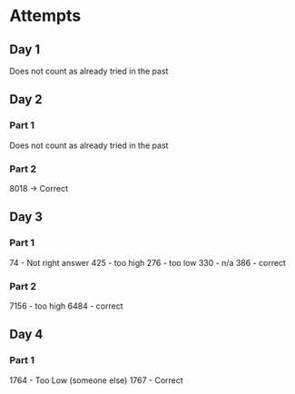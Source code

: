# Attempts

## Day 1
Does not count as already tried in the past

## Day 2
### Part 1
Does not count as already tried in the past

### Part 2
8018 -> Correct

## Day 3
### Part 1
74 - Not right answer
425 - too high
276 - too low
330 - n/a
386 - correct

### Part 2
7156 - too high
6484 - correct

## Day 4
### Part 1
1764 - Too Low (someone else)
1767 - Correct
